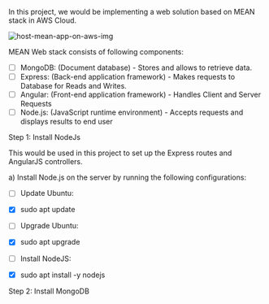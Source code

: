 In this project, we would be implementing a web solution based on MEAN stack in AWS Cloud.

![host-mean-app-on-aws-img](https://user-images.githubusercontent.com/10243139/118354590-a20bbc80-b563-11eb-9aa1-4e50fefb5c5e.jpg)

MEAN Web stack consists of following components:

- [ ]	MongoDB: (Document database) - Stores and allows to retrieve data.
- [ ]	Express: (Back-end application framework) - Makes requests to Database for Reads and Writes.
- [ ]	Angular: (Front-end application framework) - Handles Client and Server Requests
- [ ]	Node.js: (JavaScript runtime environment) - Accepts requests and displays results to end user

Step 1: Install NodeJs

This would be used in this project to set up the Express routes and AngularJS controllers.

a) Install Node.js on the server by running the following configurations:
- [ ] Update Ubuntu:
- [x] sudo apt update

- [ ] Upgrade Ubuntu:
- [x] sudo apt upgrade

- [ ] Install NodeJS:
- [x] sudo apt install -y nodejs


Step 2: Install MongoDB
